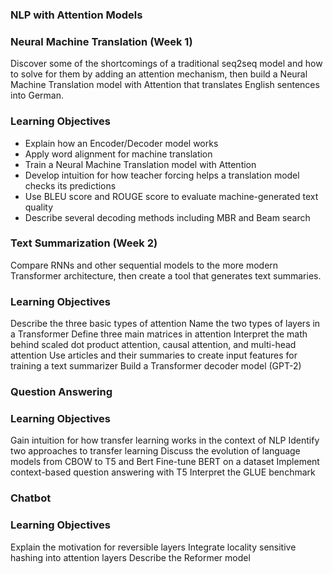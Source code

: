 ### NLP with Attention Models

### Neural Machine Translation (Week 1)

Discover some of the shortcomings of a traditional seq2seq model and how to solve for them by adding an attention mechanism, then build a Neural Machine Translation model with Attention that translates English sentences into German.

### Learning Objectives

* Explain how an Encoder/Decoder model works
* Apply word alignment for machine translation
* Train a Neural Machine Translation model with Attention
* Develop intuition for how teacher forcing helps a translation model checks its predictions
* Use BLEU score and ROUGE score to evaluate machine-generated text quality
* Describe several decoding methods including MBR and Beam search

### Text Summarization (Week 2)

Compare RNNs and other sequential models to the more modern Transformer architecture, then create a tool that generates text summaries.

### Learning Objectives

Describe the three basic types of attention
Name the two types of layers in a Transformer
Define three main matrices in attention
Interpret the math behind scaled dot product attention, causal attention, and multi-head attention
Use articles and their summaries to create input features for training a text summarizer
Build a Transformer decoder model (GPT-2)

### Question Answering

### Learning Objectives

Gain intuition for how transfer learning works in the context of NLP
Identify two approaches to transfer learning
Discuss the evolution of language models from CBOW to T5 and Bert
Fine-tune BERT on a dataset
Implement context-based question answering with T5
Interpret the GLUE benchmark

### Chatbot

### Learning Objectives

Explain the motivation for reversible layers
Integrate locality sensitive hashing into attention layers
Describe the Reformer model
